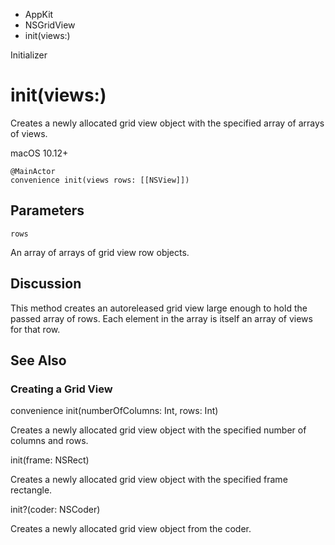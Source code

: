 

- AppKit
- NSGridView
-  init(views:) 

Initializer

# init(views:)

Creates a newly allocated grid view object with the specified array of arrays of views.

macOS 10.12+

``` source
@MainActor
convenience init(views rows: [[NSView]])
```

## Parameters 

`rows`  

An array of arrays of grid view row objects.

## Discussion

This method creates an autoreleased grid view large enough to hold the passed array of rows. Each element in the array is itself an array of views for that row.

## See Also

### Creating a Grid View

convenience init(numberOfColumns: Int, rows: Int)

Creates a newly allocated grid view object with the specified number of columns and rows.

init(frame: NSRect)

Creates a newly allocated grid view object with the specified frame rectangle.

init?(coder: NSCoder)

Creates a newly allocated grid view object from the coder.

